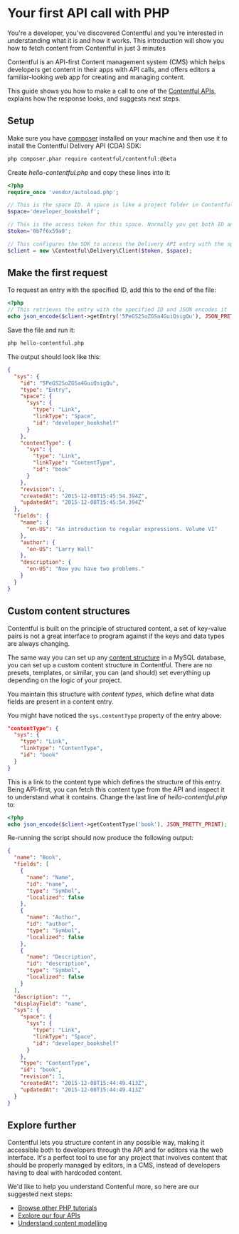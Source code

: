 # Your first API call with PHP

You're a developer, you've discovered Contentful and you're interested in understanding what it is and how it works. This introduction will show you how to fetch content from Contentful in just 3 minutes

Contentful is an API-first Content management system (CMS) which helps developers get content in their apps with API calls, and offers editors a familiar-looking web app for creating and managing content.

This guide shows you how to make a call to one of the [Contentful APIs](/developers/docs/concepts/apis), explains how the response looks, and suggests next steps.

## Setup

Make sure you have [composer](https://getcomposer.org) installed on your machine and then use it to install the Contentful Delivery API (CDA) SDK:

~~~bash
php composer.phar require contentful/contentful:@beta
~~~

Create _hello-contentful.php_ and copy these lines into it:

~~~php
<?php
require_once 'vendor/autoload.php';

// This is the space ID. A space is like a project folder in Contentful terms
$space='developer_bookshelf';

// This is the access token for this space. Normally you get both ID and the token in the Contentful web app
$token='0b7f6x59a0';

// This configures the SDK to access the Delivery API entry with the specified ID from the space defined at the top, using a space-specific access token.
$client = new \Contentful\Delivery\Client($token, $space);
~~~

## Make the first request

To request an entry with the specified ID, add this to the end of the file:

~~~php
<?php
// This retrieves the entry with the specified ID and JSON encodes it
echo json_encode($client->getEntry('5PeGS2SoZGSa4GuiQsigQu'), JSON_PRETTY_PRINT);
~~~

Save the file and run it:

~~~bash
php hello-contentful.php
~~~

The output should look like this:

~~~json
{
  "sys": {
    "id": "5PeGS2SoZGSa4GuiQsigQu",
    "type": "Entry",
    "space": {
      "sys": {
        "type": "Link",
        "linkType": "Space",
        "id": "developer_bookshelf"
      }
    },
    "contentType": {
      "sys": {
        "type": "Link",
        "linkType": "ContentType",
        "id": "book"
      }
    },
    "revision": 1,
    "createdAt": "2015-12-08T15:45:54.394Z",
    "updatedAt": "2015-12-08T15:45:54.394Z"
  },
  "fields": {
    "name": {
      "en-US": "An introduction to regular expressions. Volume VI"
    },
    "author": {
      "en-US": "Larry Wall"
    },
    "description": {
      "en-US": "Now you have two problems."
    }
  }
}
~~~

## Custom content structures

Contentful is built on the principle of structured content, a set of key-value pairs is not a great interface to program against if the keys and data types are always changing.

The same way you can set up any [content structure](/developers/docs/concepts/data-model) in a MySQL database, you can set up a custom content structure in Contentful. There are no presets, templates, or similar, you can (and should) set everything up depending on the logic of your project.

You maintain this structure with _content types_, which define what data fields are present in a content entry.

You might have noticed the `sys.contentType` property of the entry above:

~~~json
"contentType": {
  "sys": {
    "type": "Link",
    "linkType": "ContentType",
    "id": "book"
  }
}
~~~

This is a link to the content type which defines the structure of this entry. Being API-first, you can fetch this content type from the API and inspect it to understand what it contains. Change the last line of _hello-contentful.php_ to:

~~~php
<?php
echo json_encode($client->getContentType('book'), JSON_PRETTY_PRINT);
~~~

Re-running the script should now produce the following output:

~~~json
{
  "name": "Book",
  "fields": [
    {
      "name": "Name",
      "id": "name",
      "type": "Symbol",
      "localized": false
    },
    {
      "name": "Author",
      "id": "author",
      "type": "Symbol",
      "localized": false
    },
    {
      "name": "Description",
      "id": "description",
      "type": "Symbol",
      "localized": false
    }
  ],
  "description": "",
  "displayField": "name",
  "sys": {
    "space": {
      "sys": {
        "type": "Link",
        "linkType": "Space",
        "id": "developer_bookshelf"
      }
    },
    "type": "ContentType",
    "id": "book",
    "revision": 1,
    "createdAt": "2015-12-08T15:44:49.413Z",
    "updatedAt": "2015-12-08T15:44:49.413Z"
  }
}
~~~

## Explore further

Contentful lets you structure content in any possible way, making it accessible both to developers through the API and for editors via the web interface. It's a perfect tool to use for any project that involves content that should be properly managed by editors, in a CMS, instead of developers having to deal with hardcoded content.

We'd like to help you understand Contenful more, so here are our suggested next steps:


- [Browse other PHP tutorials](/developers/docs/php/)
- [Explore our four APIs](/developers/docs/concepts/apis)
- [Understand content modelling](/developers/docs/concepts/data-model)
